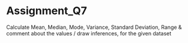 # Assignment_Q7
Calculate Mean, Median, Mode, Variance, Standard Deviation, Range &     comment about the values / draw inferences, for the given dataset
